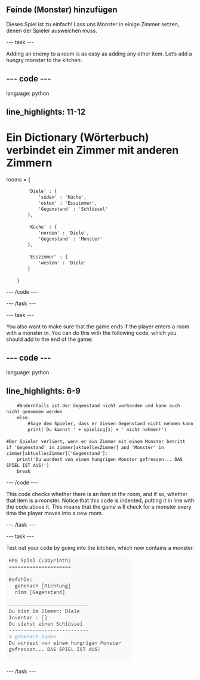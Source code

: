 ## Feinde (Monster) hinzufügen

Dieses Spiel ist zu einfach! Lass uns Monster in einige Zimmer setzen, denen der Spieler ausweichen muss.

\--- task \---

Adding an enemy to a room is as easy as adding any other item. Let’s add a hungry monster to the kitchen:

## \--- code \---

language: python

## line_highlights: 11-12

# Ein Dictionary (Wörterbuch) verbindet ein Zimmer mit anderen Zimmern

rooms = {

            'Diele' : {
                'süden' : 'Küche',
                'osten' : 'Esszimmer',
                'Gegenstand' : 'Schlüssel'
            },
    
            'Küche' : {
                'norden' : 'Diele',
                'Gegenstand' : 'Monster'
            },
    
            'Esszimmer' : {
                'westen' : 'Diele'
            }
    
        }
    

\--- /code \---

\--- /task \---

\--- task \---

You also want to make sure that the game ends if the player enters a room with a monster in. You can do this with the following code, which you should add to the end of the game:

## \--- code \---

language: python

## line_highlights: 6-9

        #Andernfalls ist der Gegenstand nicht vorhanden und kann auch nicht genommen werden
        else:
            #Sage dem Spieler, dass er diesen Gegenstand nicht nehmen kann
            print('Du kannst ' + spielzug[1] + ' nicht nehmen!')
    
    #Der Spieler verliert, wenn er ein Zimmer mit einem Monster betritt
    if 'Gegenstand' in zimmer[aktuellesZimmer] and 'Monster' in zimmer[aktuellesZimmer]['Gegenstand']:
        print('Du wurdest von einem hungrigen Monster gefressen... DAS SPIEL IST AUS!')
        break
    

\--- /code \---

This code checks whether there is an item in the room, and if so, whether that item is a monster. Notice that this code is indented, putting it in line with the code above it. This means that the game will check for a monster every time the player moves into a new room.

\--- /task \---

\--- task \---

Test out your code by going into the kitchen, which now contains a monster.

![screenshot](images/rpg-monster-test.png)

\--- /task \---